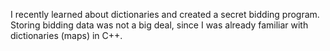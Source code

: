 I recently learned about dictionaries and created a secret bidding program. Storing bidding data was not a big deal, since I was already familiar with dictionaries (maps) in C++.

